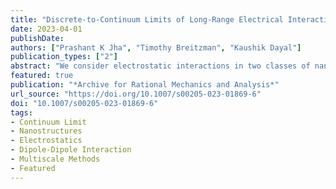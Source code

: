 ```yaml
---
title: "Discrete-to-Continuum Limits of Long-Range Electrical Interactions in Nanostructures"
date: 2023-04-01
publishDate: 
authors: ["Prashant K Jha", "Timothy Breitzman", "Kaushik Dayal"]
publication_types: ["2"]
abstract: "We consider electrostatic interactions in two classes of nanostructures embedded in a three dimensional space: (1) helical nanotubes, and (2), thin films with uniform bending (i.e., constant mean curvature). Starting from the atomic scale with a discrete distribution of dipoles, we obtain the continuum limit of the electrostatic energy; the continuum energy depends on the geometric parameters that define the nanostructure, such as the pitch and twist of the helical nanotubes and the curvature of the thin film. We find that the limiting energy is local in nature. This can be rationalized by noticing that the decay of the dipole kernel is sufficiently fast when the lattice sums run over one and two dimensions, and is also consistent with prior work on dimension reduction of continuum micromagnetic bodies to the thin film limit. However, an interesting contrast between the discrete-to-continuum approach and the continuum dimension reduction approaches is that the limit energy in the latter depends only on the normal component of the dipole field, whereas in the discrete-to-continuum approach, both tangential and normal components of the dipole field contribute to the limit energy."
featured: true
publication: "*Archive for Rational Mechanics and Analysis*"
url_source: "https://doi.org/10.1007/s00205-023-01869-6"
doi: "10.1007/s00205-023-01869-6"
tags:
- Continuum Limit
- Nanostructures
- Electrostatics
- Dipole-Dipole Interaction
- Multiscale Methods
- Featured
---
```


